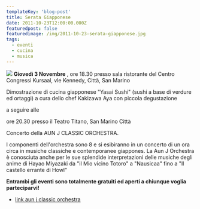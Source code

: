 ```yaml
---
templateKey: 'blog-post'
title: Serata Giapponese
date: 2011-10-23T12:00:00.000Z
featuredpost: false
featuredimage: /img/2011-10-23-serata-giapponese.jpg
tags:
  - eventi
  - cucina
  - musica
---
```



![](/img/2011-10-23-serata-giapponese.jpg)
**Giovedì 3 Novembre** , ore 18.30 presso sala ristorante del Centro Congressi Kursaal, vle Kennedy, Città, San Marino 

 Dimostrazione di cucina giapponese "Yasai Sushi" (sushi a base di verdure ed ortaggi) a cura dello chef Kakizawa Aya con piccola degustazione 

 a seguire alle  

 ore 20.30 presso il Teatro Titano, San Marino Città 

 Concerto della AUN J CLASSIC ORCHESTRA. 

 I componenti dell'orchestra sono 8 e si esibiranno in un concerto di un ora circa in musiche classiche e contemporanee giappones. La Aun J Orchestra è conosciuta anche per le sue splendide interpretazioni delle musiche degli anime di Hayao Miyazaki da "il Mio vicino Totoro" a "Nausicaa" fino a "Il castello errante di Howl" 

 **Entrambi gli eventi sono totalmente gratuiti ed aperti a chiunque voglia parteciparvi!**  

 
 - [link aun j classic orchestra](http://aunj-classic.syncl.jp/) 

